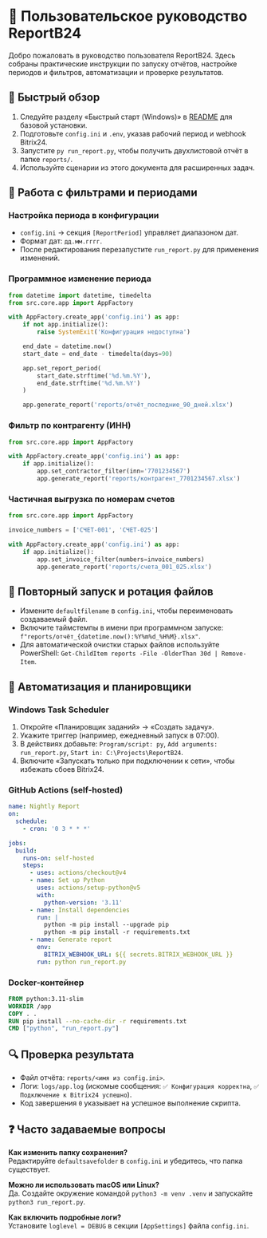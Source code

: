 # 📘 Пользовательское руководство ReportB24

Добро пожаловать в руководство пользователя ReportB24. Здесь собраны практические инструкции по запуску отчётов, настройке периодов и фильтров, автоматизации и проверке результатов.

<a id="быстрый-обзор"></a>
## 🚀 Быстрый обзор

1. Следуйте разделу «Быстрый старт (Windows)» в [README](../README.md) для базовой установки.
2. Подготовьте `config.ini` и `.env`, указав рабочий период и webhook Bitrix24.
3. Запустите `py run_report.py`, чтобы получить двухлистовой отчёт в папке `reports/`.
4. Используйте сценарии из этого документа для расширенных задач.

<a id="работа-с-фильтрами-и-периодами"></a>
## 🧭 Работа с фильтрами и периодами

### Настройка периода в конфигурации

- `config.ini` → секция `[ReportPeriod]` управляет диапазоном дат.
- Формат дат: `дд.мм.гггг`.
- После редактирования перезапустите `run_report.py` для применения изменений.

### Программное изменение периода

```python
from datetime import datetime, timedelta
from src.core.app import AppFactory

with AppFactory.create_app('config.ini') as app:
    if not app.initialize():
        raise SystemExit('Конфигурация недоступна')

    end_date = datetime.now()
    start_date = end_date - timedelta(days=90)

    app.set_report_period(
        start_date.strftime('%d.%m.%Y'),
        end_date.strftime('%d.%m.%Y')
    )

    app.generate_report('reports/отчёт_последние_90_дней.xlsx')
```

### Фильтр по контрагенту (ИНН)

```python
from src.core.app import AppFactory

with AppFactory.create_app('config.ini') as app:
    if app.initialize():
        app.set_contractor_filter(inn='7701234567')
        app.generate_report('reports/контрагент_7701234567.xlsx')
```

### Частичная выгрузка по номерам счетов

```python
from src.core.app import AppFactory

invoice_numbers = ['СЧЕТ-001', 'СЧЕТ-025']

with AppFactory.create_app('config.ini') as app:
    if app.initialize():
        app.set_invoice_filter(numbers=invoice_numbers)
        app.generate_report('reports/счета_001_025.xlsx')
```

<a id="повторный-запуск-и-ротация-файлов"></a>
## 🔄 Повторный запуск и ротация файлов

- Измените `defaultfilename` в `config.ini`, чтобы переименовать создаваемый файл.
- Включите таймстемпы в имени при программном запуске: `f"reports/отчёт_{datetime.now():%Y%m%d_%H%M}.xlsx"`.
- Для автоматической очистки старых файлов используйте PowerShell: `Get-ChildItem reports -File -OlderThan 30d | Remove-Item`.

<a id="автоматизация-и-планировщики"></a>
## 🤖 Автоматизация и планировщики

### Windows Task Scheduler

1. Откройте «Планировщик заданий» → «Создать задачу».
2. Укажите триггер (например, ежедневный запуск в 07:00).
3. В действиях добавьте: `Program/script: py`, `Add arguments: run_report.py`, `Start in: C:\Projects\ReportB24`.
4. Включите «Запускать только при подключении к сети», чтобы избежать сбоев Bitrix24.

### GitHub Actions (self-hosted)

```yaml
name: Nightly Report
on:
  schedule:
    - cron: '0 3 * * *'

jobs:
  build:
    runs-on: self-hosted
    steps:
      - uses: actions/checkout@v4
      - name: Set up Python
        uses: actions/setup-python@v5
        with:
          python-version: '3.11'
      - name: Install dependencies
        run: |
          python -m pip install --upgrade pip
          python -m pip install -r requirements.txt
      - name: Generate report
        env:
          BITRIX_WEBHOOK_URL: ${{ secrets.BITRIX_WEBHOOK_URL }}
        run: python run_report.py
```

### Docker-контейнер

```Dockerfile
FROM python:3.11-slim
WORKDIR /app
COPY . .
RUN pip install --no-cache-dir -r requirements.txt
CMD ["python", "run_report.py"]
```

<a id="проверка-результата"></a>
## 🔍 Проверка результата

- Файл отчёта: `reports/<имя из config.ini>`.
- Логи: `logs/app.log` (искомые сообщения: `✅ Конфигурация корректна`, `✅ Подключение к Bitrix24 успешно`).
- Код завершения `0` указывает на успешное выполнение скрипта.

## ❓ Часто задаваемые вопросы

**Как изменить папку сохранения?**  
Редактируйте `defaultsavefolder` в `config.ini` и убедитесь, что папка существует.

**Можно ли использовать macOS или Linux?**  
Да. Создайте окружение командой `python3 -m venv .venv` и запускайте `python3 run_report.py`.

**Как включить подробные логи?**  
Установите `loglevel = DEBUG` в секции `[AppSettings]` файла `config.ini`.

